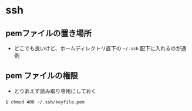 # ssh

## pemファイルの置き場所

- どこでも良いけど、ホームディレクトリ直下の `~/.ssh` 配下に入れるのが通例

## pem ファイルの権限

- とりあえず読み取り専用にしておく

```bash
$ chmod 400 ~/.ssh/keyfile.pem
```